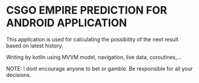 # CSGO EMPIRE PREDICTION FOR ANDROID APPLICATION

This application is used for calculating the possibility of the next result based on latest history.

Writing by kotlin using MVVM model, navigation, live data, coroutines,...

NOTE: I dont encourage anyone to bet or gamble. Be responsible for all your decisions.


